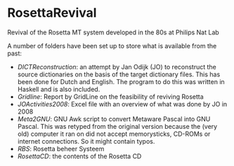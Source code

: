 # RosettaRevival
Revival of the Rosetta MT system developed in the 80s at Philips Nat Lab

A number of folders have been set up to store what is available from the past:

* _DICTReconstruction_: an attempt by Jan Odijk (JO) to reconstruct the source dictionaries on the basis of the target dictionary files. This has been done for Dutch and English. The program to do this was written in Haskell and is also included.
* _Gridline_: Report by GridLine on the feasibility of reviving Rosetta
* _JOActivities2008_: Excel file with an overview of what was done by JO in 2008
* _Meta2GNU_: GNU Awk script to convert Metaware Pascal into GNU Pascal. This was retyped from the original version because the (very old) computer it ran on did not accept memorysticks, CD-ROMs or internet connections. So it might contain typos.
* _RBS_: Rosetta beheer Systeem
* _RosettaCD_: the contents of the Rosetta CD

